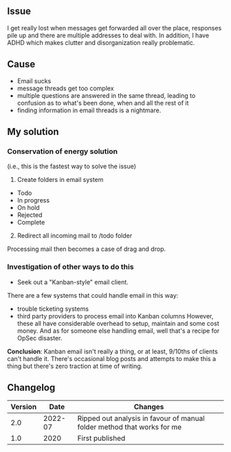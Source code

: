 ## Issue

I get really lost when messages get forwarded all over the place, responses pile up and there are multiple addresses to deal with.
In addition, I have ADHD which makes clutter and disorganization really problematic.

## Cause

* Email sucks
* message threads get too complex
* multiple questions are answered in the same thread, leading to confusion as to what's been done, when and all the rest of it
* finding information in email threads is a nightmare.

## My solution

### Conservation of energy solution
(i.e., this is the fastest way to solve the issue)

1. Create folders in email system
* Todo
* In progress
* On hold
* Rejected
* Complete

2. Redirect all incoming mail to /todo folder

Processing mail then becomes a case of drag and drop.

### Investigation of other ways to do this

* Seek out a "Kanban-style" email client.

There are a few systems that could handle email in this way:
* trouble ticketing systems
* third party providers to process email into Kanban columns
However, these all have considerable overhead to setup, maintain and some cost money.
And as for someone else handling email, well that's a recipe for OpSec disaster.

**Conclusion**: Kanban email isn't really a thing, or at least, 9/10ths of clients can't handle it. There's occasional blog posts and attempts to make this a thing but there's zero traction at time of writing.

## Changelog

| Version | Date | Changes |
|---|---|---|
| 2.0 | 2022-07 | Ripped out analysis in favour of manual folder method that works for me |
| 1.0 | 2020 | First published |
